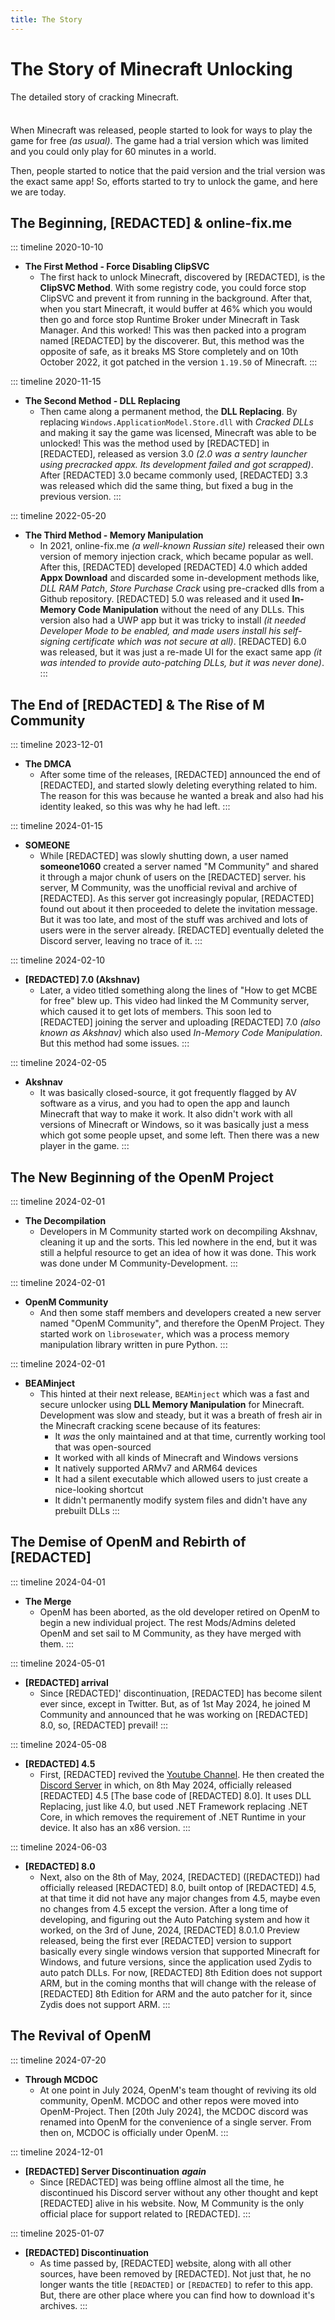 ```yaml
---
title: The Story
---
```


# The Story of Minecraft Unlocking

The detailed story of cracking Minecraft.

<div class="tip custom-block" style="padding-top: 8px">

When Minecraft was released, people started to look for ways to play the game for free *(as usual)*. The game had a trial version which was limited and you could only play for 60 minutes in a world.

Then, people started to notice that the paid version and the trial version was the exact same app! So, efforts started to try to unlock the game, and here we are today.
</div>

## The Beginning, [REDACTED] & online-fix.me

::: timeline 2020-10-10
- **The First Method - Force Disabling ClipSVC**
  - The first hack to unlock Minecraft, discovered by [REDACTED], is the **ClipSVC Method**. With some registry code, you could force stop ClipSVC and prevent it from running in the background. After that, when you start Minecraft, it would buffer at 46% which you would then go and force stop Runtime Broker under Minecraft in Task Manager. And this worked! This was then packed into a program named [REDACTED] by the discoverer. But, this method was the opposite of safe, as it breaks MS Store completely and on 10th October 2022, it got patched in the version `1.19.50` of Minecraft.
:::

::: timeline 2020-11-15
- **The Second Method - DLL Replacing**
  - Then came along a permanent method, the **DLL Replacing**. By replacing `Windows.ApplicationModel.Store.dll` with *Cracked DLLs* and making it say the game was licensed, Minecraft was able to be unlocked! This was the method used by [REDACTED] in [REDACTED], released as version 3.0 *(2.0 was a sentry launcher using precracked appx. Its development failed and got scrapped)*. After [REDACTED] 3.0 became commonly used, [REDACTED] 3.3 was released which did the same thing, but fixed a bug in the previous version.
:::

::: timeline 2022-05-20
- **The Third Method - Memory Manipulation**
  - In 2021, online-fix.me *(a well-known Russian site)* released their own version of memory injection crack, which became popular as well. After this, [REDACTED] developed [REDACTED] 4.0 which added **Appx Download** and discarded some in-development methods like, *DLL RAM Patch*, *Store Purchase Crack* using pre-cracked dlls from a Github repository. [REDACTED] 5.0 was released and it used **In-Memory Code Manipulation** without the need of any DLLs. This version also had a UWP app but it was tricky to install *(it needed Developer Mode to be enabled, and made users install his self-signing certificate which was not secure at all)*. [REDACTED] 6.0 was released, but it was just a re-made UI for the exact same app *(it was intended to provide auto-patching DLLs, but it was never done)*.
:::

## The End of [REDACTED] & The Rise of M Community

::: timeline 2023-12-01
- **The DMCA**
  - After some time of the releases, [REDACTED] announced the end of [REDACTED], and started slowly deleting everything related to him. The reason for this was because he wanted a break and also had his identity leaked, so this was why he had left.
:::

::: timeline 2024-01-15
- **SOMEONE**
  - While [REDACTED] was slowly shutting down, a user named **someone1060** created a server named "M Community" and shared it through a major chunk of users on the [REDACTED] server. his server, M Community, was the unofficial revival and archive of [REDACTED]. As this server got increasingly popular, [REDACTED] found out about it then proceeded to delete the invitation message. But it was too late, and most of the stuff was archived and lots of users were in the server already. [REDACTED] eventually deleted the Discord server, leaving no trace of it.
:::

::: timeline 2024-02-10
- **[REDACTED] 7.0 (Akshnav)**
  - Later, a video titled something along the lines of "How to get MCBE for free" blew up. This video had linked the M Community server, which caused it to get lots of members. This soon led to [REDACTED] joining the server and uploading [REDACTED] 7.0 *(also known as Akshnav)* which also used *In-Memory Code Manipulation*. But this method had some issues.
:::

::: timeline 2024-02-05
- **Akshnav**
  - It was basically closed-source, it got frequently flagged by AV software as a virus, and you had to open the app and launch Minecraft that way to make it work. It also didn't work with all versions of Minecraft or Windows, so it was basically just a mess which got some people upset, and some left. Then there was a new player in the game.
:::

## The New Beginning of the OpenM Project

::: timeline 2024-02-01
- **The Decompilation**
  - Developers in M Community started work on decompiling Akshnav, cleaning it up and the sorts. This led nowhere in the end, but it was still a helpful resource to get an idea of how it was done. This work was done under M Community-Development.
:::

::: timeline 2024-02-01
- **OpenM Community**
  - And then some staff members and developers created a new server named "OpenM Community", and therefore the OpenM Project. They started work on `librosewater`, which was a process memory manipulation library written in pure Python.
:::

::: timeline 2024-02-01
- **BEAMinject**
  - This hinted at their next release, `BEAMinject` which was a fast and secure unlocker using **DLL Memory Manipulation** for Minecraft. Development was slow and steady, but it was a breath of fresh air in the Minecraft cracking scene because of its features:
    - It *was* the only maintained and at that time, currently working tool that was open-sourced
    - It worked with all kinds of Minecraft and Windows versions
    - It natively supported ARMv7 and ARM64 devices
    - It had a silent executable which allowed users to just create a nice-looking shortcut
    - It didn't permanently modify system files and didn't have any prebuilt DLLs
:::

## The Demise of OpenM and Rebirth of [REDACTED]

::: timeline 2024-04-01
- **The Merge**
  - OpenM has been aborted, as the old developer retired on OpenM to begin a new individual project. The rest Mods/Admins deleted OpenM and set sail to M Community, as they have merged with them.
:::

::: timeline 2024-05-01
- **[REDACTED] arrival**
  - Since [REDACTED]' discontinuation, [REDACTED] has become silent ever since, except in Twitter. But, as of 1st May 2024, he joined M Community and announced that he was working on [REDACTED] 8.0, so, [REDACTED] prevail!
:::

::: timeline 2024-05-08
- **[REDACTED] 4.5**
  - First, [REDACTED] revived the [Youtube Channel](https://www.youtube.com/channel/UCM1jM7NWXvt8roj8mzMvhfw). He then created the [Discord Server](https://dsc.gg/[REDACTED]) in which, on 8th May 2024, officially released [REDACTED] 4.5 [The base code of [REDACTED] 8.0]. It uses DLL Replacing, just like 4.0, but used .NET Framework replacing .NET Core, in which removes the requirement of .NET Runtime in your device. It also has an x86 version.
:::

::: timeline 2024-06-03
- **[REDACTED] 8.0**
  - Next, also on the 8th of May, 2024, [REDACTED] ([REDACTED]) had officially released [REDACTED] 8.0, built ontop of [REDACTED] 4.5, at that time it did not have any major changes from 4.5, maybe even no changes from 4.5 except the version. After a long time of developing, and figuring out the Auto Patching system and how it worked, on the 3rd of June, 2024, [REDACTED] 8.0.1.0 Preview released, being the first ever [REDACTED] version to support basically every single windows version that supported Minecraft for Windows, and future versions, since the application used Zydis to auto patch DLLs. For now, [REDACTED] 8th Edition does not support ARM, but in the coming months that will change with the release of [REDACTED] 8th Edition for ARM and the auto patcher for it, since Zydis does not support ARM.
:::

## The Revival of OpenM

::: timeline 2024-07-20
- **Through MCDOC**
  - At one point in July 2024, OpenM's team thought of reviving its old community, OpenM. MCDOC and other repos were moved into OpenM-Project. Then [20th July 2024], the MCDOC discord was renamed into OpenM for the convenience of a single server. From then on, MCDOC is officially under OpenM.
:::

::: timeline 2024-12-01
- **[REDACTED] Server Discontinuation** ***again***
  - Since [REDACTED] was being offline almost all the time, he discontinued his Discord server without any other thought and kept [REDACTED] alive in his website. Now, M Community is the only official place for support related to [REDACTED].
:::

::: timeline 2025-01-07
- **[REDACTED] Discontinuation**
  - As time passed by, [REDACTED] website, along with all other sources, have been removed by [REDACTED]. Not just that, he no longer wants the title `[REDACTED]` or `[REDACTED]` to refer to this app. But, there are other place where you can find how to download it's archives.
:::